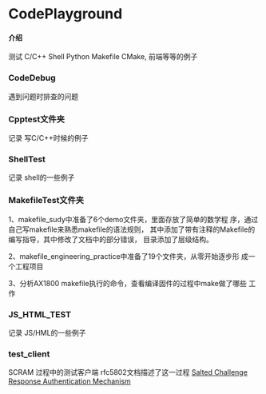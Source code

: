 # CodePlayground

#### 介绍
测试 C/C++ Shell Python Makefile CMake, 前端等等的例子

### CodeDebug
遇到问题时排查的问题

### Cpptest文件夹
记录 写C/C++时候的例子

### ShellTest
记录 shell的一些例子

### MakefileTest文件夹
1、makefile_sudy中准备了6个demo文件夹，里面存放了简单的数学程
序，通过自己写makefile来熟悉makefile的语法规则，
其中添加了带有注释的Makefile的编写指导，其中修改了文档中的部分错误，
目录添加了层级结构。

2、makefile_engineering_practice中准备了19个文件夹，从零开始逐步形
成一个工程项目

3、分析AX1800 makefile执行的命令，查看编译固件的过程中make做了哪些
工作

### JS_HTML_TEST
记录 JS/HML的一些例子

### test_client
SCRAM 过程中的测试客户端
rfc5802文档描述了这一过程
[Salted Challenge Response Authentication Mechanism](https://www.rfc-editor.org/rfc/rfc5802.html)
